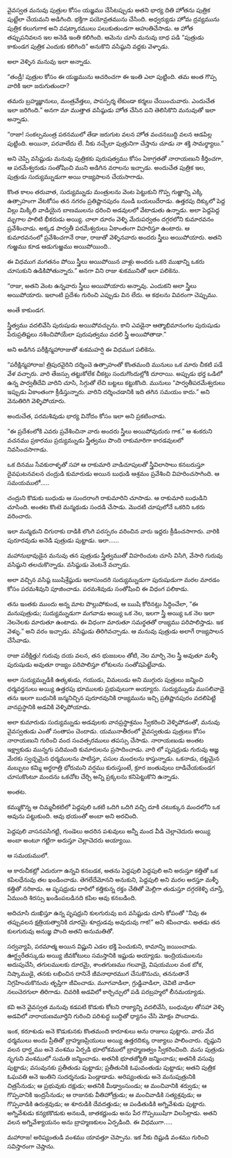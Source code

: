﻿వైవస్వత మనువు పుత్రుల కోసం యజ్ఞము చేసేటప్పుడు అతని భార్య దితి హోతను పుత్రిక పుట్టేలా చేయమని అడిగింది. భక్తిగా పయోవ్రతమును చేసింది. అధ్వర్యుడు హోమ ద్రవ్యమును పుత్రిక కలుగుగాక అని వషట్కారములు పలుకుతుండగా ఆహుతిచేసాడు. ఆ హోత తప్పుపనివలన ఇల అనెడి ఇంతి కలిగింది. ఆమెను చూసి మనువు బాధ పడి “పుత్రుడు కాకుండగ పుత్రిక ఎందుకు కలిగింది” అనుకొని వసిష్ఠుని వద్దకు వెళ్ళాడు. 

అలా వెళ్ళిన మనువు ఇలా అన్నాడు. 

“తండ్రీ! పుత్రుల కోసం ఈ యజ్ఞమును ఆచరించగా ఈ ఇంతి ఎలా పుట్టింది. తమ అంత గొప్ప వారికి ఇలా జరుగుతుందా? 

తమరు బ్రహ్మజ్ఞానులు, మంత్రవేత్తలు, పాపస్పర్శ లేకుండా కర్మలు చేయించువారు. ఎందుచేత ఇలా జరిగింది.” అనగా మా ముత్తాత వసిష్ఠుడు హోత చేసిన పని తెలిసికొని మనువుతో ఇలా అన్నాడు. 

“రాజా! సంకల్పమంత్ర పఠనములో తేడా జరుగుట వలన హోత వంచనబుద్ధి వలన ఆడపిల్ల పుట్టింది. అయినా, పరవాలేదు లే. నీకు నచ్చేలా పుత్రునిగా చేస్తాను చూడు నా శక్తి సామర్థ్యాలు.” 

అని చెప్పి వసిష్టుడు మనువు పుత్రికకు పురుషత్వము కోసం ఏకాగ్రతతో నారాయణుని కీర్తించగా, ఆ పరమేశ్వరుడు సంతోషించి ముని అడిగిన వరాలను ఇచ్చాడు. అందుచేత పుత్రిక ఇల, పుత్రుడు సుద్యుమ్నుడుగా అయి రాజ్యపాలన చేయసాగాడు. 

కొంత కాలం తరువాత, సుద్యుమ్నుడు మంత్రులను వెంట పెట్టుకుని గొప్ప గుఱ్ఱాన్ని ఎక్కి ఉత్సాహంగా వేటకోసం తన నగరం ప్రతిష్టానపురం నుండి బయలుదేరాడు. ఉత్తరపు దిక్కులో పెద్ద విల్లు మిక్కిలి వాడియైన బాణములను ధరించి అడవులలో వేటాడుతు ఉన్నాడు. అలా పెద్దపెద్ద మృగాల పాలిటి భీకరుడు అయ్యి. చాలా దూరం వెళ్ళి మేరుపర్వతం దగ్గరలోని కుమారవనం ప్రవేశించాడు. అక్కడ పార్వతీ పరమేశ్వరులు ఏకాంతంగా విహరిస్తూ ఉంటారు. ఆ కుమారవనంలో ప్రవేశించగానే రాజు, రాజుతో వెళ్ళినవారు అందరు స్త్రీలు అయిపోయారు. అతని గుఱ్ఱము కూడ ఆడుగుఱ్ఱము అయిపోయింది.. 

ఈ విధముగ మగతనం పోయి స్త్రీలు అయిపోయిన వాళ్లు అందరు ఒకరి ముఖాన్ని ఒకరు చూసుకుని ఉడికిపోతున్నారు.” అనగా విని రాజు శుకమునితో ఇలా పలికెను. 

“రాజు, అతని వెంట ఉన్నవారు స్త్రీలు అయిపోయారు అన్నావు. ఎందుకని అలా స్త్రీలు అయిపోయారు. ఇలాంటి ప్రదేశం గురించి ఎప్పుడు విన లేదు. ఆ కథలను వివరంగా చెప్పుము. 

అంతే కాకుండగ. 

స్త్రీత్వము వదలివేసి పురుషుడు అయిపోవచ్చును. కాని ఎవడైనా ఆత్మాభిమానంగల పురుషుడు పేరుప్రతిష్టలు నశించిపోయేలా పురుషత్వము వదలి స్త్రీ అయిపోతాడా.” 

అని అడిగిన పరీక్షిన్మహారాజుతో శుకమహర్షి ఈ విధముగ పలికెను. 

“పరీక్షిన్మహారాజ! త్రిపురవైరిని దర్శించె ఉత్సాహంతో కొంతమంది మునులు ఒక మారు చీకటి పడే వేళ వచ్చారు. వారి తేజస్సు తట్టుకోలేక చీకట్లు సందుగొందుల్లోకి దూరాయి. అప్పుడు భర్త ఒడిలో ఉన్న పార్వతీదేవి వారిని చూసి, సిగ్గుతో లేచి బట్టలు కట్టుకొంది. మునులు “పార్వతీపరమేశ్వరులు ఇప్పుడు ఏకాంతంగా క్రీడిస్తున్నారు. వారిని దర్శించడానికి ఇది తగిన సమయం కాదు.” అని వెనుతిరిగి వెళ్ళిపోయారు. 

అందుచేత, పరమశివుడు భార్య వినోదం కోసం ఇలా అని ప్రకటించాడు. 

“ఈ ప్రదేశంలోకి ఎవరు ప్రవేశించినా వారు అందరు స్త్రీలు అయిపోవుదురు గాక.” ఆ శంకరుని వచనము ప్రకారము ప్రద్యుమ్నుడు స్త్రీత్వము పొంది రాకుమారిగా కారడవులలో నివసించసాగాడు. 

ఒక దినము సేవకురాళ్ళతో సహా ఆ రాకుమారి వాడిచూపులతో స్త్రీవిలాసాలు కనబరుస్తూ దైవఘటనవలన చంద్రుడి కుమారుడు అయిన బుధుడి ఆశ్రమం ప్రవేశించి విహరించసాగింది. ఆ సమయములో..... 

చంద్రుని కొడుకు బుధుడు ఆ సుందరాంగి రాకుమారిని చూసాడు. ఆ రాకుమారి బుధుడిని చూసింది. అంతట కొంటె మన్మథుడు సందడి చేసాడు. మొదటి చూపులోనే ఒకరిని ఒకరు వరించారు. 

ఇలా మన్మథుని చిగురాకు దాడికి లొంగి పరస్పరం వరించిన వారు ఇద్దరు క్రీడించసాగారు. వారికి పురూరవుడు అనెడి పుత్రుడు పుట్టాడు. ఇలా...... 

మహానుభావుడైన మనువు తన పుత్రుడు స్త్రీత్వముతో విహరించుట చూసి విసిగి, వేసారి గురువు వసిష్ఠుని తలచుకొన్నాడు. వసిష్ఠుడు వెంటనే వచ్చాడు. 

అలా వచ్చిన వసిష్ఠ ఋషిశ్రేష్ఠుడు ఇలాసుందరి సుద్యుమ్నుడుగా పురుషుడుగా మరల మారడం కోసం పరమశివుని పూజించాడు. పరమశివుడు సంతోషించి ఈ విధంగ పలికాడు. 

తను ఇంతకు ముందు అన్న మాట పొల్లుపోకుండ, ఆ ఋషి కోరినట్లు సిద్ధించేలా, “ఈ మనుపుత్రుడు; సుద్యుమ్నుడుగా మగవాడు అయ్యి ఒక నెల, ఇలగా స్త్రీ అయ్యి ఒక నెల ఇలా నెలనెలకు మారుతూ ఉంటాడు. ఈ విధంగా మారుతూ సమర్థతతో రాజ్యము పరిపాలిస్తాడు. ఇక వెళ్ళు.” అని వరం ఇచ్చాడు. వసిష్ఠుడు తిరిగివచ్చాడు. ఆ మనువు పుత్రుడు అలాగే రాజ్యపాలన చేసేవాడు. 

రాజా పరీక్షిత్తు! గురువు దయ వలన, తన భుజబలం తోటి, నెల మార్చి నెల స్త్రీ అవుతూ మళ్ళీ పురుషుడు అవుతూ రాజ్యం పరిపాలిస్తూ లోకులను సంతోషపెట్టేవాడు. 

అలా సుద్యుమ్నుడికి ఉత్కళుడు, గయుడు, విమలుడు అని ముగ్గురు పుత్రులు జన్మించి ధర్మవర్తనులు అయ్యి ఉత్తరపు భూములకు ప్రభువులుగా అయ్యారు. సుద్యుమ్నుడు ముసలివాడై తను ఇలగా బుధునికి జన్మనిచ్చిన పురూరవునికి రాజ్యమును ఇచ్చి ప్రతిష్టానపురం వదలిపెట్టి వానప్రస్థానికి అడవికి వెళ్ళిపోయాడు. 

అలా కుమారుడు సుద్యుమ్నుడు అడవులకు వానప్రస్థాశ్రమం స్వీకరించి వెళ్ళిపోడంతో, మనువు వైవస్వతుడు ఎంతో సంతాపం చెందాడు. యమునాతీరంలో వైవస్వతుడు పుత్రులు కోసం నారాయణుని గురించి వంద సంవత్సరములు తపస్సు చేసాడు. నారాయణుడు అంతట ఇక్ష్వాకుడు మున్నగు పదిమంది కుమారులను ప్రసాదించాడు. వారి లో పృషధ్రుడు గురువు ఆజ్ఞ మేరకు స్వచ్ఛమైన ధర్మములను పాటిస్తూ, పసుల మందలను కాస్తున్నాడు. ఒకనాడు, దట్టమైన మబ్బులు కమ్మి అర్థరాత్రి భోరుమని వర్షము కురుస్తుంటే, క్రూర జంతువులు దాడిచేయకుండగ చూసుకొంటూ మందను ఒకచోట చేర్చి అన్ని ప్రక్కలను కనిపెట్టుకొని ఉన్నాడు. 

అంతట. 

కమ్ముకొన్న ఆ చిమ్మచీకటిలో పెద్దపులి ఒకటి ఒదిగి ఒదిగి వచ్చి దూకి చటుక్కున మందలోని ఒక ఆవును పట్టుకుంది. ఆవు భయంతో అంబా అని అరచింది. 

పెద్దపులి వాసనపసిగట్టి, గుండెలు అదరిన పశువులు అన్నీ మంద వీడి చెల్లాచెదురు అయ్యి అంబా అంటూ గట్టిగా అరుస్తూ చెల్లాచెదరు అయ్యాయి. 

ఆ సమయములో. 

ఆ కారుచీకట్లో ఎదురుగా ఉన్నవి కనబడక, అతను పెద్దపులి పెద్దపులి అని అరుస్తూ కత్తితో ఒక కపిలధేనువు తల ఖండించాడు. తెగలేదేమోనని అనుకుని, పెద్దపులి అని మరల అరస్తూ మళ్ళీ కత్తితో నరికాడు. ఆ పృషధ్రుడు దారిలో కత్తికున్న రక్తం చేతితో మెల్లిగా తుడుస్తూ దగ్గరకెళ్ళి చూస్తే, ఏముంది శిరస్సు ఖండింపబడినది కపిల ఆవు కనబడింది. 

అదిచూసి దుఃఖిస్తూ ఉన్న పృషధ్రుని కులగురువు ఐన వసిష్టుడు చూసి కోపంతో “నీవు ఈ తప్పువలన క్షత్రియత్వానికి దూరమై శూద్రుడవు అవుదువు గాక!” అని శపించాడు. అతడు తన కులగురువు అనుజ్ఞ పొంది అతని అనుమతితో. 

సర్వవ్యాపి, పరమాత్మ అయిన విష్ణుని ఎడల భక్తి పెంచుకుని, కామాన్ని జయించాడు. ఊర్ధ్వరేతస్కుడు అయ్యి జీవకోటులు సమస్తానికి ఇష్టుడు అయ్యాడు. ఇంద్రియములను అదుపుచేసి, తగులములకు దూరమై, శాంతగుణము గలవాడై, విషయముల వంక బోక, నిష్కాముడై, తనకు లభించిన దానినే జీవనాధారముగ చేసుకొనుచు, తననుతానే నిగ్రహించుకొనుచు తృప్తిగా జీవించాడు. మూగవాడిలా, గ్రుడ్డివాడిలా, చెవిటి వాడిలా నలుచెరగులా తిరిగాడు. చివరికి అడవిలో కార్చిచ్చులో పడి పరబ్రహ్మలో లీనమయ్యాడు. 

కవి అనె వైవస్వత మనువు కడపటి కొడుకు కోటని రాజ్యాన్ని వదలివేసి, బంధువుల తోసహా వెళ్ళి అడవిలో నారాయణమూర్తిని గురించి పరిశుద్ధ బుద్ధితో ధ్యానం చేసి మోక్షం పొందాడు. 

ఇంక, కరూశుడు అనె కొడుకునకు కొంతమంది కారూశులు అను రాజులు పుట్టారు. వారు వేద ధర్మములు అందు ప్రీతితో బ్రాహ్మణప్రియులు అయ్యి ఉత్తరదిక్కు రాజ్యాలు పాలించారు. దృష్ఠుని వలన ధార్ష్ఠము అనె వంశము ఏర్పడి భూలోకములో బ్రాహ్మణత్వం స్వీకరించింది. మను పుత్రుడు నృగుని వంశములో సుమతి జన్మించాడు. అతనికి భూతజ్యోతి జన్మించాడు; అతనికి వసువు పుట్టాడు; వసువునకు ప్రతీతుడు పుట్టాడు; ప్రతీతునికి ఓఘవంతుడు పుట్టాడు; అతని పుత్రిక ఓఘవతి అనె ఇంతిని సుదర్శనుడు పెండ్లాడాడు. అరిష్యంతుడు అనె మనుపుత్రునికి చిత్రసేనుడు; ఆ ప్రభువుకు దక్షుడు; అతనికి మీఢ్వాంసుండు; ఆ మంచివానికి శర్వుడు; ఆ గొప్పవానికి ఇంద్రసేనుడు; ఆ రాజునకు వీతిహోత్రుడు; ఆ మంచివాడికి సత్యశ్రవుడు; ఆ గొప్పవాడికి ఉరుశ్రవుడు; ఆ శూరుడికి దేవదత్తుడు; ఆ పండితుడికి అగ్నివేశుడు పుట్టారు. అగ్నివేశుడు కన్యకకొడుకు అనబడి, జాతకర్ణుండు అను పేర గొప్పఋషిగా విలసిల్లాడు. అతని వలన అగ్నివేశ్యాయనం అను బ్రాహ్మణకులం ఏర్పడింది. ఈ విధముగా..... 

మహారాజ! అరిష్యంతుడి వంశము యావత్తూ చెప్పాను. ఇక నీకు దిష్టుడి వంశము గురించి సవిస్తారంగా చెప్తాను. 

